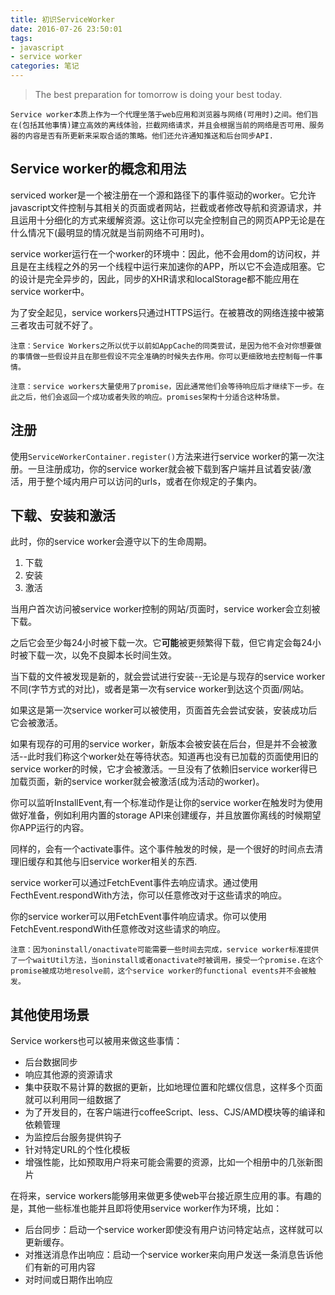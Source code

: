 ```yaml
---
title: 初识ServiceWorker
date: 2016-07-26 23:50:01
tags:
- javascript
- service worker
categories: 笔记
---
```

> The best preparation for tomorrow is doing your best today.

`Service worker本质上作为一个代理坐落于web应用和浏览器与网络(可用时)之间。他们旨在(包括其他事情)建立高效的离线体验，拦截网络请求，并且会根据当前的网络是否可用、服务器的内容是否有所更新来采取合适的策略。他们还允许通知推送和后台同步API.`

## Service worker的概念和用法
serviced worker是一个被注册在一个源和路径下的事件驱动的worker。它允许javascript文件控制与其相关的页面或者网站，拦截或者修改导航和资源请求，并且运用十分细化的方式来缓解资源。这让你可以完全控制自己的网页APP无论是在什么情况下(最明显的情况就是当前网络不可用时)。

service worker运行在一个worker的环境中：因此，他不会用dom的访问权，并且是在主线程之外的另一个线程中运行来加速你的APP，所以它不会造成阻塞。它的设计是完全异步的，因此，同步的XHR请求和localStorage都不能应用在service worker中。

为了安全起见，service workers只通过HTTPS运行。在被篡改的网络连接中被第三者攻击可就不好了。

`注意：Service Workers之所以优于以前如AppCache的同类尝试，是因为他不会对你想要做的事情做一些假设并且在那些假设不完全准确的时候失去作用。你可以更细致地去控制每一件事情。`

`注意：service workers大量使用了promise，因此通常他们会等待响应后才继续下一步。在此之后，他们会返回一个成功或者失败的响应。promises架构十分适合这种场景。`

## 注册
使用`ServiceWorkerContainer.register()`方法来进行service worker的第一次注册。一旦注册成功，你的service worker就会被下载到客户端并且试着安装/激活，用于整个域内用户可以访问的urls，或者在你规定的子集内。

## 下载、安装和激活
此时，你的service worker会遵守以下的生命周期。
 1. 下载
 2. 安装
 3. 激活

当用户首次访问被service worker控制的网站/页面时，service worker会立刻被下载。

之后它会至少每24小时被下载一次。它**可能**被更频繁得下载，但它肯定会每24小时被下载一次，以免不良脚本长时间生效。

当下载的文件被发现是新的，就会尝试进行安装--无论是与现存的service worker不同(字节方式的对比)，或者是第一次有service worker到达这个页面/网站。

如果这是第一次service worker可以被使用，页面首先会尝试安装，安装成功后它会被激活。

如果有现存的可用的service worker，新版本会被安装在后台，但是并不会被激活--此时我们称这个worker处在等待状态。知道再也没有已加载的页面使用旧的service worker的时候，它才会被激活。一旦没有了依赖旧service worker得已加载页面，新的service worker就会被激活(成为活动的worker)。

你可以监听InstallEvent,有一个标准动作是让你的service worker在触发时为使用做好准备，例如利用内置的storage API来创建缓存，并且放置你离线的时候期望你APP运行的内容。

同样的，会有一个activate事件。这个事件触发的时候，是一个很好的时间点去清理旧缓存和其他与旧service worker相关的东西.

service worker可以通过FetchEvent事件去响应请求。通过使用FecthEvent.respondWith方法，你可以任意修改对于这些请求的响应。

你的service worker可以用FetchEvent事件响应请求。你可以使用FetchEvent.respondWith任意修改对这些请求的响应。

`注意：因为oninstall/onactivate可能需要一些时间去完成，service worker标准提供了一个waitUtil方法，当oninstall或者onactivate时被调用，接受一个promise.在这个promise被成功地resolve前，这个service worker的functional events并不会被触发。`

## 其他使用场景
Service workers也可以被用来做这些事情：
 - 后台数据同步
 - 响应其他源的资源请求
 - 集中获取不易计算的数据的更新，比如地理位置和陀螺仪信息，这样多个页面就可以利用同一组数据了
 - 为了开发目的，在客户端进行coffeeScript、less、CJS/AMD模块等的编译和依赖管理
 - 为监控后台服务提供钩子
 - 针对特定URL的个性化模板
 - 增强性能，比如预取用户将来可能会需要的资源，比如一个相册中的几张新图片

在将来，service workers能够用来做更多使web平台接近原生应用的事。有趣的是，其他一些标准也能并且即将使用service worker作为环境，比如：
 - 后台同步：启动一个service worker即使没有用户访问特定站点，这样就可以更新缓存。
 - 对推送消息作出响应：启动一个service worker来向用户发送一条消息告诉他们有新的可用内容
 - 对时间或日期作出响应
